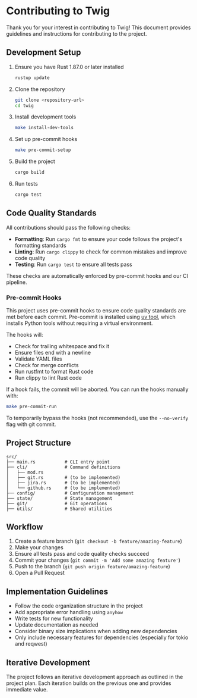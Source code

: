 # Contributing to Twig

Thank you for your interest in contributing to Twig! This document provides guidelines and instructions for contributing to the project.

## Development Setup

1. Ensure you have Rust 1.87.0 or later installed
   ```bash
   rustup update
   ```

2. Clone the repository
   ```bash
   git clone <repository-url>
   cd twig
   ```

3. Install development tools
   ```bash
   make install-dev-tools
   ```

4. Set up pre-commit hooks
   ```bash
   make pre-commit-setup
   ```

5. Build the project
   ```bash
   cargo build
   ```

6. Run tests
   ```bash
   cargo test
   ```

## Code Quality Standards

All contributions should pass the following checks:

- **Formatting**: Run `cargo fmt` to ensure your code follows the project's formatting standards
- **Linting**: Run `cargo clippy` to check for common mistakes and improve code quality
- **Testing**: Run `cargo test` to ensure all tests pass

These checks are automatically enforced by pre-commit hooks and our CI pipeline.

### Pre-commit Hooks

This project uses pre-commit hooks to ensure code quality standards are met before each commit. Pre-commit is installed using [uv tool](https://github.com/astral-sh/uv), which installs Python tools without requiring a virtual environment.

The hooks will:

- Check for trailing whitespace and fix it
- Ensure files end with a newline
- Validate YAML files
- Check for merge conflicts
- Run rustfmt to format Rust code
- Run clippy to lint Rust code

If a hook fails, the commit will be aborted. You can run the hooks manually with:

```bash
make pre-commit-run
```

To temporarily bypass the hooks (not recommended), use the `--no-verify` flag with git commit.

## Project Structure

```
src/
├── main.rs           # CLI entry point
├── cli/              # Command definitions
│   ├── mod.rs
│   ├── git.rs        # (to be implemented)
│   ├── jira.rs       # (to be implemented)
│   └── github.rs     # (to be implemented)
├── config/           # Configuration management
├── state/            # State management
├── git/              # Git operations
├── utils/            # Shared utilities
```

## Workflow

1. Create a feature branch (`git checkout -b feature/amazing-feature`)
2. Make your changes
3. Ensure all tests pass and code quality checks succeed
4. Commit your changes (`git commit -m 'Add some amazing feature'`)
5. Push to the branch (`git push origin feature/amazing-feature`)
6. Open a Pull Request

## Implementation Guidelines

- Follow the code organization structure in the project
- Add appropriate error handling using `anyhow`
- Write tests for new functionality
- Update documentation as needed
- Consider binary size implications when adding new dependencies
- Only include necessary features for dependencies (especially for tokio and reqwest)

## Iterative Development

The project follows an iterative development approach as outlined in the project plan. Each iteration builds on the previous one and provides immediate value.
